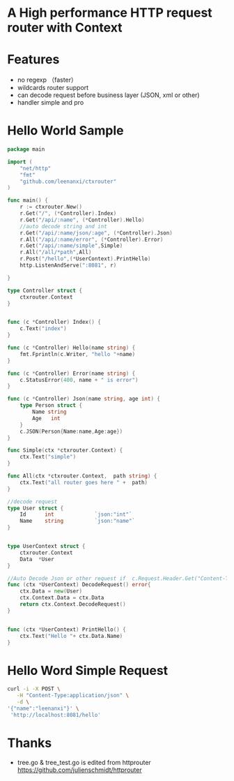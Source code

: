 # A High performance HTTP request router with Context


# Features

* no regexp （faster）
* wildcards router support
* can decode request before business layer (JSON, xml or other)
* handler simple and pro

# Hello World Sample

```go
package main

import (
	"net/http"
	"fmt"
	"github.com/leenanxi/ctxrouter"
)

func main() {
	r := ctxrouter.New()
	r.Get("/", (*Controller).Index)
	r.Get("/api/:name", (*Controller).Hello)
	//auto decode string and int
	r.Get("/api/:name/json/:age", (*Controller).Json)
	r.All("/api/:name/error", (*Controller).Error)
	r.Get("/api/:name/simple",Simple)
	r.All("/all/*path",All)
	r.Post("/hello",(*UserContext).PrintHello)
	http.ListenAndServe(":8081", r)

}

type Controller struct {
	ctxrouter.Context
}


func (c *Controller) Index() {
	c.Text("index")
}

func (c *Controller) Hello(name string) {
	fmt.Fprintln(c.Writer, "hello "+name)
}

func (c *Controller) Error(name string) {
	c.StatusError(400, name + " is error")
}

func (c *Controller) Json(name string, age int) {
	type Person struct {
		Name string
		Age   int
	}
	c.JSON(Person{Name:name,Age:age})
}

func Simple(ctx *ctxrouter.Context) {
	ctx.Text("simple")
}

func All(ctx *ctxrouter.Context,  path string) {
	ctx.Text("all router goes here " +  path)
}

//decode request
type User struct {
	Id      int             `json:"int"`
	Name    string          `json:"name"`
}


type UserContext struct {
	ctxrouter.Context
	Data  *User
}

//Auto Decode Json or other request if  c.Request.Header.Get("Content-Type") contains json
func (ctx *UserContext) DecodeRequest() error{
	ctx.Data = new(User)
	ctx.Context.Data = ctx.Data
	return ctx.Context.DecodeRequest()
}


func (ctx *UserContext) PrintHello() {
	ctx.Text("Hello "+ ctx.Data.Name)
}

```

# Hello Word Simple Request

```bash
curl -i -X POST \
   -H "Content-Type:application/json" \
   -d \
'{"name":"leenanxi"}' \
 'http://localhost:8081/hello'
```


# Thanks 

* tree.go & tree_test.go is edited from httprouter https://github.com/julienschmidt/httprouter